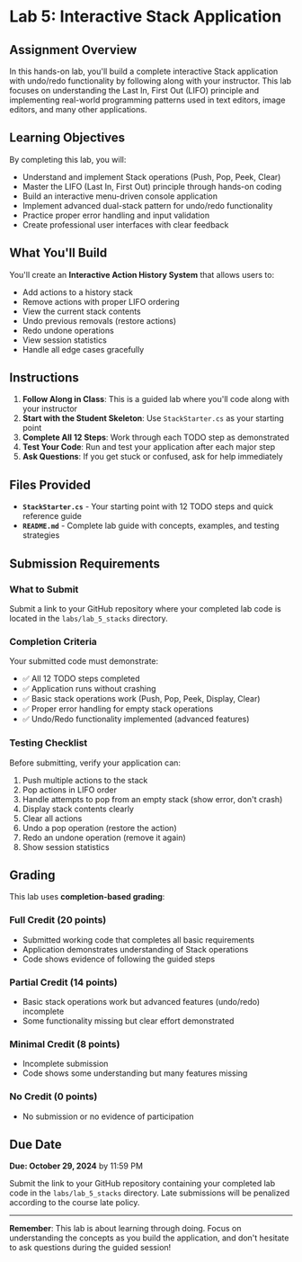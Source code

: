 # Lab 5: Interactive Stack Application

## Assignment Overview

In this hands-on lab, you'll build a complete interactive Stack<T> application with undo/redo functionality by following along with your instructor. This lab focuses on understanding the Last In, First Out (LIFO) principle and implementing real-world programming patterns used in text editors, image editors, and many other applications.

## Learning Objectives

By completing this lab, you will:

- Understand and implement Stack<T> operations (Push, Pop, Peek, Clear)
- Master the LIFO (Last In, First Out) principle through hands-on coding
- Build an interactive menu-driven console application
- Implement advanced dual-stack pattern for undo/redo functionality
- Practice proper error handling and input validation
- Create professional user interfaces with clear feedback

## What You'll Build

You'll create an **Interactive Action History System** that allows users to:

- Add actions to a history stack
- Remove actions with proper LIFO ordering
- View the current stack contents
- Undo previous removals (restore actions)
- Redo undone operations
- View session statistics
- Handle all edge cases gracefully

## Instructions

1. **Follow Along in Class**: This is a guided lab where you'll code along with your instructor
2. **Start with the Student Skeleton**: Use `StackStarter.cs` as your starting point
3. **Complete All 12 Steps**: Work through each TODO step as demonstrated
4. **Test Your Code**: Run and test your application after each major step
5. **Ask Questions**: If you get stuck or confused, ask for help immediately

## Files Provided

- **`StackStarter.cs`** - Your starting point with 12 TODO steps and quick reference guide
- **`README.md`** - Complete lab guide with concepts, examples, and testing strategies

## Submission Requirements

### What to Submit

Submit a link to your GitHub repository where your completed lab code is located in the `labs/lab_5_stacks` directory.

### Completion Criteria

Your submitted code must demonstrate:

- ✅ All 12 TODO steps completed
- ✅ Application runs without crashing
- ✅ Basic stack operations work (Push, Pop, Peek, Display, Clear)
- ✅ Proper error handling for empty stack operations
- ✅ Undo/Redo functionality implemented (advanced features)

### Testing Checklist

Before submitting, verify your application can:

1. Push multiple actions to the stack
2. Pop actions in LIFO order
3. Handle attempts to pop from an empty stack (show error, don't crash)
4. Display stack contents clearly
5. Clear all actions
6. Undo a pop operation (restore the action)
7. Redo an undone operation (remove it again)
8. Show session statistics

## Grading

This lab uses **completion-based grading**:

### Full Credit (20 points)

- Submitted working code that completes all basic requirements
- Application demonstrates understanding of Stack<T> operations
- Code shows evidence of following the guided steps

### Partial Credit (14 points)

- Basic stack operations work but advanced features (undo/redo) incomplete
- Some functionality missing but clear effort demonstrated

### Minimal Credit (8 points)

- Incomplete submission
- Code shows some understanding but many features missing

### No Credit (0 points)

- No submission or no evidence of participation

## Due Date

**Due: October 29, 2024** by 11:59 PM

Submit the link to your GitHub repository containing your completed lab code in the `labs/lab_5_stacks` directory. Late submissions will be penalized according to the course late policy.

---

**Remember**: This lab is about learning through doing. Focus on understanding the concepts as you build the application, and don't hesitate to ask questions during the guided session!
